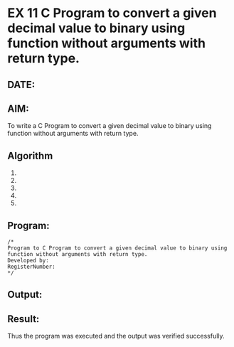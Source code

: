 # EX 11 C Program to convert a given decimal value to binary using function without arguments with return type.
## DATE:
## AIM:
To write a C Program to convert a given decimal value to binary using function without arguments with return type.

## Algorithm
1. 
2. 
3. 
4.  
5.   

## Program:
```
/*
Program to C Program to convert a given decimal value to binary using function without arguments with return type.
Developed by: 
RegisterNumber:  
*/
```

## Output:



## Result:
Thus the program was executed and the output was verified successfully.
